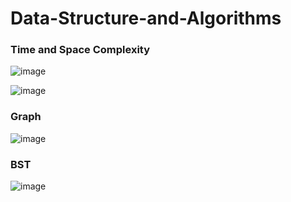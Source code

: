 # Data-Structure-and-Algorithms

### Time and Space Complexity
![image](https://user-images.githubusercontent.com/82946769/136149681-148b42f7-484c-4d7c-8115-e94311d71960.png)

![image](https://user-images.githubusercontent.com/82946769/137245837-1677b257-20fc-4760-839b-84a9e085f6d1.png)




### Graph
![image](https://user-images.githubusercontent.com/82946769/137245864-b2bf20be-a952-4c7b-a32b-e43c3e6156f4.png)




### BST
![image](https://user-images.githubusercontent.com/82946769/136950539-23454a0f-ccac-4c0c-a986-3b0ddac75ce3.png)











